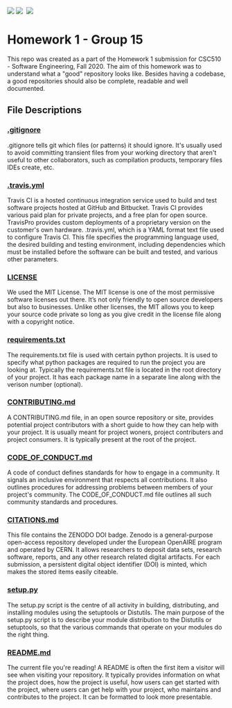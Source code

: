 <span align="center">
  <a href="https://travis-ci.org/github/aadilk97/hw01"><img src="https://travis-ci.org/aadilk97/hw01.svg?branch=master" /></a>
  <img src="https://img.shields.io/badge/license-MIT-green.svg">&nbsp;
  <img src="https://img.shields.io/badge/language-python-orange.svg">&nbsp;
</span>

# Homework 1 - Group 15 
This repo was created as a part of the Homework 1 submission for CSC510 - Software Engineering, Fall 2020. The aim of this homework was to understand what a "good" repository looks like. Besides having a codebase, a good repositories should also be complete, readable and well documented.     

## File Descriptions

### <a href="./.gitignore"> .gitignore </a>
.gitignore tells git which files (or patterns) it should ignore. It's usually used to avoid committing transient files from your working directory that aren't useful to other collaborators, such as compilation products, temporary files IDEs create, etc.


### <a href="./.travis.yml">.travis.yml</a>
Travis CI is a hosted continuous integration service used to build and test software projects hosted at GitHub and Bitbucket. Travis CI provides various paid plan for private projects, and a free plan for open source. TravisPro provides custom deployments of a proprietary version on the customer's own hardware. .travis.yml, which is a YAML format text file used to configure Travis CI. This file specifies the programming language used, the desired building and testing environment, including dependencies which must be installed before the software can be built and tested, and various other parameters.


###  <a href="./LICENSE">LICENSE</a>
We used the MIT License. The MIT license is one of the most permissive software licenses out there. It’s not only friendly to open source developers but also to businesses. Unlike other licenses, the MIT allows you to keep your source code private so long as you give credit in the license file along with a copyright notice.

### <a href="./requirements.txt">requirements.txt</a>
The requirements.txt file is used with certain python projects. It is used to specify what python packages are required to run the project you are looking at.  Typically the requirements.txt file is located in the root directory of your project. It has each package name in a separate line along with the verison number (optional).

### <a href="./CONTRIBUTING.md">CONTRIBUTING.md</a>
A CONTRIBUTING.md file, in an open source repository or site, provides potential project contributors with a short guide to how they can help with your project. It is usually meant for project woners, project contributers and project consumers. It is typically present at the root of the project.

### <a href="./CODE_OF_CONDUCT.md">CODE_OF_CONDUCT.md</a>
A code of conduct defines standards for how to engage in a community. It signals an inclusive environment that respects all contributions. It also outlines procedures for addressing problems between members of your project's community. The CODE_OF_CONDUCT.md file outlines all such community standards and procedures.

### <a href="./CITATIONS.md">CITATIONS.md</a>
This file contains the ZENODO DOI badge. Zenodo is a general-purpose open-access repository developed under the European OpenAIRE program and operated by CERN. It allows researchers to deposit data sets, research software, reports, and any other research related digital artifacts. For each submission, a persistent digital object identifier (DOI) is minted, which makes the stored items easily citeable.

### <a href="./setup.py">setup.py</a>
The setup.py script is the centre of all activity in building, distributing, and installing modules using the setuptools or Distutils. The main purpose of the setup.py script is to describe your module distribution to the Distutils or setuptools, so that the various commands that operate on your modules do the right thing.

### <a href="./README.md"> README.md</a>
The current file you're reading! A README is often the first item a visitor will see when visiting your repository. It typically provides information on what the project does, how the project is useful, how users can get started with the project, where users can get help with your project, who maintains and contributes to the project. It can be formatted to look more presentable.
